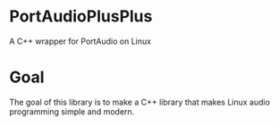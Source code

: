# PortAudioPlusPlus
A C++ wrapper for PortAudio on Linux

# Goal
The goal of this library is to make a C++ library that makes Linux audio programming simple and modern.
